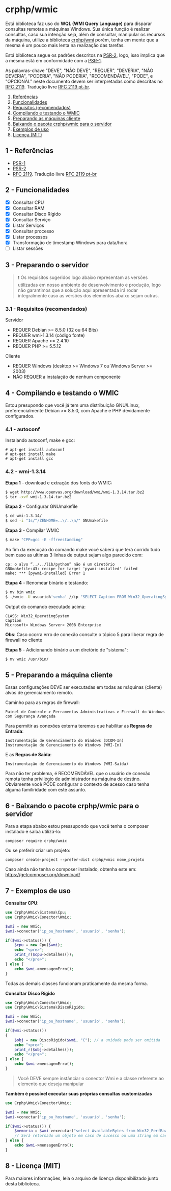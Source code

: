 # crphp/wmic
Está biblioteca faz uso do **WQL (WMI Query Language)** para disparar consultas 
remotas a máquinas Windows. Sua única função é realizar consultas, caso sua intenção seja, 
além de consultar, manipular os recursos da máquina, utilize a biblioteca [crphp/wmi](http://github.com/crphp/wmi)
porém, tenha em mente que a mesma é um pouco mais lenta na realização das tarefas.

Está biblioteca segue os padrões descritos na [PSR-2](http://www.php-fig.org/psr/psr-2/), logo, 
isso implica que a mesma está em conformidade com a [PSR-1](http://www.php-fig.org/psr/psr-1/).

As palavras-chave "DEVE", "NÃO DEVE", "REQUER", "DEVERIA", "NÃO DEVERIA", "PODERIA", "NÃO PODERIA", 
"RECOMENDÁVEL", "PODE", e "OPCIONAL" neste documento devem ser interpretadas como descritas no 
[RFC 2119](http://tools.ietf.org/html/rfc2119). Tradução livre [RFC 2119 pt-br](http://rfc.pt.webiwg.org/rfc2119).

1. [Referências](#referencia)
1. [Funcionalidades](#funcionalidades)
1. [Requisitos (recomendados)](#requisitos)
1. [Compilando e testando o WMIC](#compilando)
1. [Preparando as máquinas cliente](#preparando-a-maquina-cliente)
1. [Baixando o pacote crphp/wmic para o servidor](#wmic)
1. [Exemplos de uso](#exemplos)
1. [Licença (MIT)](#licenca)

## 1 - <a id="referencias"></a>Referências
 - [PSR-1](http://www.php-fig.org/psr/psr-1/)
 - [PSR-2](http://www.php-fig.org/psr/psr-2/)
 - [RFC 2119](http://tools.ietf.org/html/rfc2119). Tradução livre [RFC 2119 pt-br](http://rfc.pt.webiwg.org/rfc2119)

## 2 - <a id="funcionalidades"></a>Funcionalidades
- [x] Consultar CPU
- [x] Consultar RAM
- [x] Consultar Disco Rígido
- [x] Consultar Serviço
- [x] Listar Serviços
- [x] Consultar processo
- [x] Listar processos
- [x] Transformação de timestamp Windows para data/hora
- [ ] Listar sessões

## 3 - <a id="preparando-o-servidor"></a>Preparando o servidor
> :exclamation: Os requisitos sugeridos logo abaixo representam as versões utilizadas em nosso ambiente 
de desenvolvimento e produção, logo não garantimos que a solução aqui apresentada irá rodar integralmente 
caso as versões dos elementos abaixo sejam outras.

### 3.1 - <a id="requisitos"></a>Requisitos (recomendados)
Servidor
- REQUER Debian >= 8.5.0 (32 ou 64 Bits)
- REQUER wmi-1.3.14 (código fonte)
- REQUER Apache >= 2.4.10
- REQUER PHP >= 5.5.12

Cliente
- REQUER Windows (desktop >= Windows 7 ou Windows Server >= 2003)
- NÃO REQUER a instalação de nenhum componente

## 4 - <a id="compilando"></a>Compilando e testando o WMIC
Estou presupondo que você já tem uma distribuição GNU/Linux, preferencialmente 
Debian >= 8.5.0, com Apache e PHP devidamente configurados.

### 4.1 - autoconf
Instalando autoconf, make e gcc:
```
# apt-get install autoconf
# apt-get install make
# apt-get install gcc
```

### 4.2 - wmi-1.3.14
**Etapa 1** - download e extração dos fonts do WMIC:
```bash
$ wget http://www.openvas.org/download/wmi/wmi-1.3.14.tar.bz2
$ tar -xvf wmi-1.3.14.tar.bz2
```

**Etapa 2** - Configurar GNUmakefile
```bash
$ cd wmi-1.3.14/
$ sed -i "1s/^/ZENHOME=..\/..\n/" GNUmakefile
```

**Etapa 3** - Compilar WMIC
```bash
$ make "CPP=gcc -E -ffreestanding"
```

Ao fim da execução do comando make você saberá que terá corrido tudo bem caso as ultimas 3 linhas de output sejam algo parecido com:
```
cp: o alvo “../../lib/python” não é um diretório
GNUmakefile:43: recipe for target 'pywmi-installed' failed
make: *** [pywmi-installed] Error 1
```

**Etapa 4** - Renomear binário e testando:
```bash
$ mv bin wmic
$ ./wmic -U usuario%'senha' //ip "SELECT Caption FROM Win32_OperatingSystem"
```

Output do comando executado acima:
```
CLASS: Win32_OperatingSystem
Caption
Microsoft« Windows Server« 2008 Enterprise 
```

**Obs**: Caso ocorra erro de conexão consulte o tópico 5 para liberar regra de firewall no cliente

**Etapa 5** - Adicionando binário a um diretório de "sistema":
```bash
$ mv wmic /usr/bin/
```

## 5 - <a id="preparando-a-maquina-cliente"></a>Preparando a máquina cliente
Essas configurações DEVE ser executadas em todas as máquinas (cliente) alvos de gerenciamento remoto.

Caminho para as regras de firewall:
```
Painel de Controle > Ferramentas Administrativas > Firewall do Windows com Segurança Avançada
```

Para permitir as conexões externa teremos que habilitar as **Regras de Entrada**:
```
Instrumentação de Gerenciamento do Windows (DCOM-In)
Instrumentação de Gerenciamento do Windows (WMI-In)
```

E as **Regras de Saída**:
```
Instrumentação de Gerenciamento do Windows (WMI-Saída)
```

Para não ter problema, é RECOMENDÁVEL que o usuário de conexão remota tenha privilégio de administrador 
na máquina de destino. Obviamente você PODE configurar o contexto de acesso caso tenha alguma familiridade 
com este assunto.

## 6 - <a id="wmic"></a>Baixando o pacote crphp/wmic para o servidor
Para a etapa abaixo estou pressupondo que você tenha o composer instalado e saiba utilizá-lo:
```
composer require crphp/wmic
```

Ou se preferir criar um projeto:
```
composer create-project --prefer-dist crphp/wmic nome_projeto
```

Caso ainda não tenha o composer instalado, obtenha este em: https://getcomposer.org/download/

## 7 - <a id="exemplos"></a>Exemplos de uso
**Consultar CPU**:
```php
use Crphp\Wmic\Sistema\Cpu;
use Crphp\Wmic\Conector\Wmic;

$wmi = new Wmic;
$wmi->conectar('ip_ou_hostname', 'usuario', 'senha');

if($wmi->status()) {
    $cpu = new Cpu($wmi);
    echo "<pre>";
    print_r($cpu->detalhes());
    echo "</pre>";   
} else {
    echo $wmi->mensagemErro();
}
```

Todas as demais classes funcionam praticamente da mesma forma.

**Consultar Disco Rígido**
```php
use Crphp\Wmic\Conector\Wmic;
use Crphp\Wmic\Sistema\DiscoRigido;

$wmi = new Wmic;
$wmi->conectar('ip_ou_hostname', 'usuario', 'senha');

if($wmi->status())
{
    $obj = new DiscoRigido($wmi, "C"); // a unidade pode ser omitida
    echo "<pre>";
    print_r($obj->detalhes());
    echo "</pre>";   
} else {
    echo $wmi->mensagemErro();
}
```
> Você DEVE sempre instânciar o conector Wmi e a classe referente ao elemento que deseja manipular

**Também é possível executar suas próprias consultas customizadas**
```php
use Crphp\Wmic\Conector\Wmic;

$wmi = new Wmic;
$wmi->conectar('ip_ou_hostname', 'usuario', 'senha');

if($wmi->status()) {
    $memoria = $wmi->executar("select AvailableBytes from Win32_PerfRawData_PerfOS_Memory");
    // Será retornado um objeto em caso de sucesso ou uma string em caso de erro
} else {
    echo $wmi->mensagemErro();
}
```

## 8 - <a id="licenca">Licença (MIT)
Para maiores informações, leia o arquivo de licença disponibilizado junto desta biblioteca.
